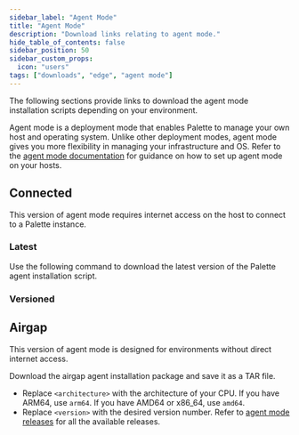 ```yaml
---
sidebar_label: "Agent Mode"
title: "Agent Mode"
description: "Download links relating to agent mode."
hide_table_of_contents: false
sidebar_position: 50
sidebar_custom_props:
  icon: "users"
tags: ["downloads", "edge", "agent mode"]
---
```


The following sections provide links to download the agent mode installation scripts depending on your environment.

Agent mode is a deployment mode that enables Palette to manage your own host and operating system. Unlike other
deployment modes, agent mode gives you more flexibility in managing your infrastructure and OS. Refer to the
[agent mode documentation](../deployment-modes/agent-mode/agent-mode.md) for guidance on how to set up agent mode on
your hosts.

## Connected

This version of agent mode requires internet access on the host to connect to a Palette instance.

### Latest

Use the following command to download the latest version of the Palette agent installation script.

<PartialsComponent category="agent-mode" name="agent-mode-latest-version" />

### Versioned

<PartialsComponent category="agent-mode" name="agent-mode-versioned" />

## Airgap

This version of agent mode is designed for environments without direct internet access.

Download the airgap agent installation package and save it as a TAR file.

- Replace `<architecture>` with the architecture of your CPU. If you have ARM64, use `arm64`. If you have AMD64 or
  x86_64, use `amd64`.
- Replace `<version>` with the desired version number. Refer to
  [agent mode releases](https://github.com/spectrocloud/agent-mode/releases) for all the available releases.

<PartialsComponent category="agent-mode" name="agent-mode-airgap-version" />
